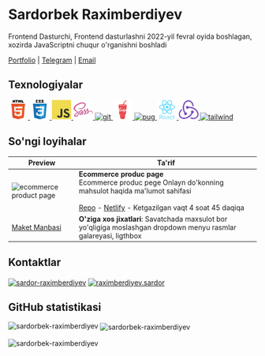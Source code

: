 # Sardorbek Raximberdiyev

Frontend Dasturchi, Frontend dasturlashni 2022-yil fevral oyida boshlagan, xozirda JavaScriptni chuqur o'rganishni boshladi

[Portfolio](https://srb-portfolio.netlify.app) | [Telegram](https://t.me/sardor_raximberdiyev) | [Email](mailto:sardorraximberdiyev@9gmail.com)


## Texnologiyalar

<p align="left">
  <a href="https://www.w3.org/html/" target="_blank" rel="noreferrer"><img src="https://raw.githubusercontent.com/devicons/devicon/master/icons/html5/html5-original-wordmark.svg" alt="html5" width="40" height="40"/> </a>
  <a href="https://www.w3schools.com/css/" target="_blank" rel="noreferrer"><img src="https://raw.githubusercontent.com/devicons/devicon/master/icons/css3/css3-original-wordmark.svg" alt="css3" width="40" height="40"/> </a>
  <a href="https://developer.mozilla.org/en-US/docs/Web/JavaScript" target="_blank" rel="noreferrer"><img src="https://raw.githubusercontent.com/devicons/devicon/master/icons/javascript/javascript-original.svg" alt="javascript" width="40" height="40"/> </a>
  <a href="https://sass-lang.com" target="_blank" rel="noreferrer"><img src="https://raw.githubusercontent.com/devicons/devicon/master/icons/sass/sass-original.svg" alt="sass" width="40" height="40"/> </a>
  <a href="https://git-scm.com/" target="_blank" rel="noreferrer"><img src="https://www.vectorlogo.zone/logos/git-scm/git-scm-icon.svg" alt="git" width="40" height="40"/> </a>
  <a href="https://gulpjs.com" target="_blank" rel="noreferrer"><img src="https://raw.githubusercontent.com/devicons/devicon/master/icons/gulp/gulp-plain.svg" alt="gulp" width="40" height="40"/> </a>
  <a href="https://pugjs.org" target="_blank" rel="noreferrer"><img src="https://cdn.worldvectorlogo.com/logos/pug.svg" alt="pug" width="40" height="40"/> </a>
  <a href="https://reactjs.org/" target="_blank" rel="noreferrer"><img src="https://raw.githubusercontent.com/devicons/devicon/master/icons/react/react-original-wordmark.svg" alt="react" width="40" height="40"/> </a>
  <a href="https://redux.js.org" target="_blank" rel="noreferrer"><img src="https://raw.githubusercontent.com/devicons/devicon/master/icons/redux/redux-original.svg" alt="redux" width="40" height="40"/> </a>
  <a href="https://tailwindcss.com/" target="_blank" rel="noreferrer"><img src="https://www.vectorlogo.zone/logos/tailwindcss/tailwindcss-icon.svg" alt="tailwind" width="40" height="40"/> </a>
</p>


## So'ngi loyihalar

| Preview  |  Ta'rif |
|---|---|
| <img src="https://res.cloudinary.com/dz209s6jk/image/upload/q_auto:good,w_900/Challenges/bognvsqd34ueowkompeh.jpg" alt="ecommerce product page" width="250"/> | <b>Ecommerce produc page</b> <br> Ecommerce produc pege Onlayn do'konning mahsulot haqida ma'lumot sahifasi <br> <br> [Repo](https://www.frontendmentor.io/challenges) - [Netlify](https://srb-e-commerce.netlify.app) - Ketgazilgan vaqt 4 soat 45 daqiqa|
|  [Maket Manbasi](https://www.frontendmentor.io/challenges) |   <b>O'ziga xos jixatlari</b>: Savatchada maxsulot bor yo'qligiga moslashgan dropdown menyu rasmlar galareyasi, ligthbox |


## Kontaktlar

<p align="left">
<a href="https://fb.com/sardor-raximberdiyev" target="blank"><img align="center" src="https://raw.githubusercontent.com/rahuldkjain/github-profile-readme-generator/master/src/images/icons/Social/facebook.svg" alt="sardor-raximberdiyev" height="30" width="40" /></a>
<a href="https://instagram.com/raximberdiyev.sardor" target="blank"><img align="center" src="https://raw.githubusercontent.com/rahuldkjain/github-profile-readme-generator/master/src/images/icons/Social/instagram.svg" alt="raximberdiyev.sardor" height="30" width="40" /></a>
</p>


## GitHub statistikasi

<p><img align="left" src="https://github-readme-stats.vercel.app/api/top-langs?username=sardorbek-raximberdiyev&show_icons=true&locale=en&layout=compact" alt="sardorbek-raximberdiyev" /></p>

<p>&nbsp;<img align="center" src="https://github-readme-stats.vercel.app/api?username=sardorbek-raximberdiyev&show_icons=true&locale=en" alt="sardorbek-raximberdiyev" /></p>

<p><img align="center" src="https://github-readme-streak-stats.herokuapp.com/?user=sardorbek-raximberdiyev&" alt="sardorbek-raximberdiyev" /></p>

